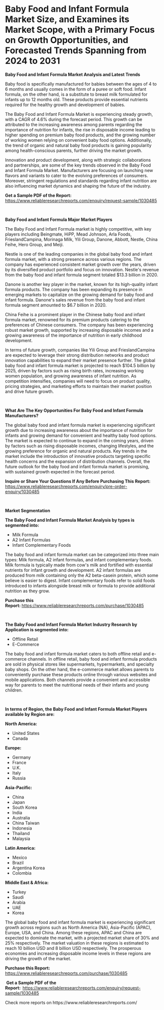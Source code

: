 <p><h1>Baby Food and Infant Formula Market Size, and Examines its Market Scope, with a Primary Focus on Growth Opportunities, and Forecasted Trends Spanning from 2024 to 2031</h1></p><p><strong>Baby Food and Infant Formula Market Analysis and Latest Trends</strong></p>
<p><p>Baby food is specifically manufactured for babies between the ages of 4 to 6 months and usually comes in the form of a puree or soft food. Infant formula, on the other hand, is a substitute to breast milk formulated for infants up to 12 months old. These products provide essential nutrients required for the healthy growth and development of babies.</p><p>The Baby Food and Infant Formula Market is experiencing steady growth, with a CAGR of 4.6% during the forecast period. This growth can be attributed to the increasing awareness among parents regarding the importance of nutrition for infants, the rise in disposable income leading to higher spending on premium baby food products, and the growing number of working women relying on convenient baby food options. Additionally, the trend of organic and natural baby food products is gaining popularity among health-conscious parents, further driving the market growth.</p><p>Innovation and product development, along with strategic collaborations and partnerships, are some of the key trends observed in the Baby Food and Infant Formula Market. Manufacturers are focusing on launching new flavors and variants to cater to the evolving preferences of consumers. Moreover, stringent regulations and standards regarding infant nutrition are also influencing market dynamics and shaping the future of the industry.</p></p>
<p><strong>Get a Sample PDF of the Report:&nbsp;</strong> <a href="https://www.reliableresearchreports.com/enquiry/request-sample/1030485">https://www.reliableresearchreports.com/enquiry/request-sample/1030485</a></p>
<p>&nbsp;</p>
<p><strong>Baby Food and Infant Formula Major Market Players</strong></p>
<p><p>The Baby Food and Infant Formula market is highly competitive, with key players including Beingmate, HiPP, Mead Johnson, Arla Foods, FrieslandCampina, Morinaga Milk, Yili Group, Danone, Abbott, Nestle, China Feihe, Hero Group, and Meiji.</p><p>Nestle is one of the leading companies in the global baby food and infant formula market, with a strong presence across various regions. The company has experienced consistent market growth over the years, driven by its diversified product portfolio and focus on innovation. Nestle's revenue from the baby food and infant formula segment totaled $13.3 billion in 2020.</p><p>Danone is another key player in the market, known for its high-quality infant formula products. The company has been expanding its presence in emerging markets to capitalize on the growing demand for baby food and infant formula. Danone's sales revenue from the baby food and infant formula segment amounted to $6.7 billion in 2020.</p><p>China Feihe is a prominent player in the Chinese baby food and infant formula market, renowned for its premium products catering to the preferences of Chinese consumers. The company has been experiencing robust market growth, supported by increasing disposable incomes and a growing awareness of the importance of nutrition in early childhood development.</p><p>In terms of future growth, companies like Yili Group and FrieslandCampina are expected to leverage their strong distribution networks and product innovation capabilities to expand their market presence further. The global baby food and infant formula market is projected to reach $104.5 billion by 2025, driven by factors such as rising birth rates, increasing working women population, and growing awareness of infant nutrition. As competition intensifies, companies will need to focus on product quality, pricing strategies, and marketing efforts to maintain their market position and drive future growth.</p></p>
<p>&nbsp;</p>
<p><strong>What Are The Key Opportunities For Baby Food and Infant Formula Manufacturers?</strong></p>
<p><p>The global baby food and infant formula market is experiencing significant growth due to increasing awareness about the importance of nutrition for infants and growing demand for convenient and healthy baby food options. The market is expected to continue to expand in the coming years, driven by factors such as rising disposable incomes, changing lifestyles, and the growing preference for organic and natural products. Key trends in the market include the introduction of innovative products targeting specific health concerns and the expansion of distribution channels. Overall, the future outlook for the baby food and infant formula market is promising, with sustained growth expected in the forecast period.</p></p>
<p><strong>Inquire or Share Your Questions If Any Before Purchasing This Report:</strong> <a href="https://www.reliableresearchreports.com/enquiry/pre-order-enquiry/1030485">https://www.reliableresearchreports.com/enquiry/pre-order-enquiry/1030485</a></p>
<p>&nbsp;</p>
<p><strong>Market Segmentation</strong></p>
<p><strong>The Baby Food and Infant Formula Market Analysis by types is segmented into:</strong></p>
<p><ul><li>Milk Formula</li><li>A2 Infant Formulas</li><li>Infant Complementary Foods</li></ul></p>
<p><p>The baby food and infant formula market can be categorized into three main types: Milk formula, A2 infant formulas, and infant complementary foods. Milk formula is typically made from cow's milk and fortified with essential nutrients for infant growth and development. A2 infant formulas are produced from milk containing only the A2 beta-casein protein, which some believe is easier to digest. Infant complementary foods refer to solid foods introduced to infants alongside breast milk or formula to provide additional nutrition as they grow.</p></p>
<p><strong>Purchase this Report:&nbsp;</strong><a href="https://www.reliableresearchreports.com/purchase/1030485">https://www.reliableresearchreports.com/purchase/1030485</a></p>
<p>&nbsp;</p>
<p><strong>The Baby Food and Infant Formula Market Industry Research by Application is segmented into:</strong></p>
<p><ul><li>Offline Retail</li><li>E-Commerce</li></ul></p>
<p><p>The baby food and infant formula market caters to both offline retail and e-commerce channels. In offline retail, baby food and infant formula products are sold in physical stores like supermarkets, hypermarkets, and specialty baby shops. On the other hand, the e-commerce market allows parents to conveniently purchase these products online through various websites and mobile applications. Both channels provide a convenient and accessible way for parents to meet the nutritional needs of their infants and young children.</p></p>
<p>&nbsp;</p>
<p><strong>In terms of Region, the Baby Food and Infant Formula Market Players available by Region are:</strong></p>
<p>
    <p> <strong> North America: </strong>
        <ul>
            <li>United States</li>
            <li>Canada</li>
        </ul>
        </p> 
    <p> <strong> Europe: </strong>
        <ul>
            <li>Germany</li>
            <li>France</li>
            <li>U.K.</li>
            <li>Italy</li>
            <li>Russia</li>
        </ul>
        </p> 
    <p> <strong> Asia-Pacific: </strong>
        <ul>
            <li>China</li>
            <li>Japan</li>
            <li>South Korea</li>
            <li>India</li>
            <li>Australia</li>
            <li>China Taiwan</li>
            <li>Indonesia</li>
            <li>Thailand</li>
            <li>Malaysia</li>
        </ul>
        </p> 
    <p> <strong> Latin America: </strong>
        <ul>
            <li>Mexico</li>
            <li>Brazil</li>
            <li>Argentina Korea</li>
            <li>Colombia</li>
        </ul>
        </p> 
    <p> <strong> Middle East & Africa: </strong>
        <ul>
            <li>Turkey</li>
            <li>Saudi</li>
            <li>Arabia</li>
            <li>UAE</li>
            <li>Korea</li>
        </ul>
    </p>
    </p>
<p><p>The global baby food and infant formula market is experiencing significant growth across regions such as North America (NA), Asia-Pacific (APAC), Europe, USA, and China. Among these regions, APAC and China are expected to dominate the market, with a projected market share of 30% and 25% respectively. The market valuation in these regions is estimated to reach 10 billion USD and 8 billion USD respectively. The prosperous economies and increasing disposable income levels in these regions are driving the growth of the market.</p></p>
<p><strong>Purchase this Report: </strong><a href="https://www.reliableresearchreports.com/purchase/1030485">https://www.reliableresearchreports.com/purchase/1030485</a></p>
<p>&nbsp;<strong>Get a Sample PDF of the Report:&nbsp;&nbsp;</strong><a href="https://www.reliableresearchreports.com/enquiry/request-sample/1030485">https://www.reliableresearchreports.com/enquiry/request-sample/1030485</a></p>
<p><strong></strong></p>
<p>Check more reports on https://www.reliableresearchreports.com/</p>